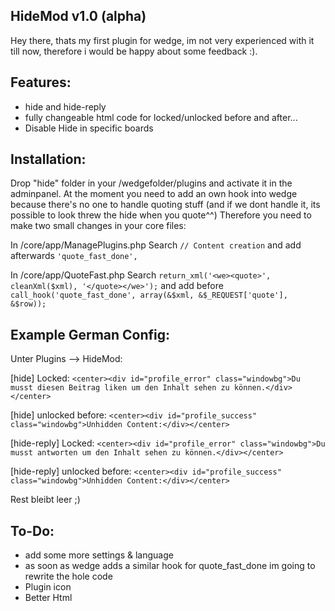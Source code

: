 HideMod v1.0 (alpha)
--------------------
Hey there,
thats my first plugin for wedge, im not very experienced with it till now, therefore i would be happy about
some feedback :).


Features:
---------
  - hide and hide-reply
  - fully changeable html code for locked/unlocked before and after...
  - Disable Hide in specific boards

Installation:
-------------

Drop "hide" folder in your /wedgefolder/plugins and activate it in the adminpanel.
At the moment you need to add an own hook into wedge because there's no one to handle
quoting stuff (and if we dont handle it, its possible to look threw the hide when you
quote^^)
Therefore you need to make two small changes in your core files:


In /core/app/ManagePlugins.php
Search ``// Content creation`` and add afterwards ``'quote_fast_done',``

In /core/app/QuoteFast.php
Search ``return_xml('<we><quote>', cleanXml($xml), '</quote></we>');``
and add before ``call_hook('quote_fast_done', array(&$xml, &$_REQUEST['quote'], &$row));``

Example German Config:
----------------------

Unter Plugins --> HideMod:

[hide] Locked: ``<center><div id="profile_error" class="windowbg">Du musst diesen Beitrag liken um den Inhalt sehen zu können.</div></center>``

[hide] unlocked before: ``<center><div id="profile_success" class="windowbg">Unhidden Content:</div></center>``


[hide-reply] Locked: ``<center><div id="profile_error" class="windowbg">Du musst antworten um den Inhalt sehen zu können.</div></center>``

[hide-reply] unlocked before: ``<center><div id="profile_success" class="windowbg">Unhidden Content:</div></center>``

Rest bleibt leer ;)

To-Do:
------
- add some more settings & language
- as soon as wedge adds a similar hook for quote_fast_done im going to rewrite the hole code
- Plugin icon
- Better Html
